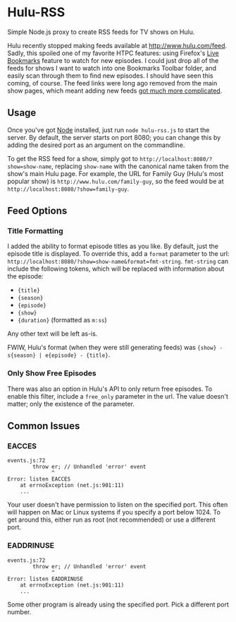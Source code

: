 Hulu-RSS
========

Simple Node.js proxy to create RSS feeds for TV shows on Hulu.

Hulu recently stopped making feeds available at http://www.hulu.com/feed.
Sadly, this spoiled one of my favorite HTPC features: using Firefox's [Live Bookmarks](http://kb.mozillazine.org/Live_Bookmarks_-_Firefox) feature to watch for new episodes.
I could just drop all of the feeds for shows I want to watch into one Bookmarks Toolbar folder, and easily scan through them to find new episodes.
I should have seen this coming, of course.
The feed links were long ago removed from the main show pages, which meant adding new feeds [got much more complicated](http://forum.serviio.org/viewtopic.php?f=20&t=4620&start=70#p51772).

Usage
-----

Once you've got [Node](http://nodejs.org/) installed, just run `node hulu-rss.js` to start the server.
By default, the server starts on port 8080; you can change this by adding the desired port as an argument on the commandline.

To get the RSS feed for a show, simply got to `http://localhost:8080/?show=show-name`, replacing `show-name` with the canonical name taken from the show's main Hulu page.
For example, the URL for Family Guy (Hulu's most popular show) is `http://www.hulu.com/family-guy`, so the feed would be at `http://localhost:8080/?show=family-guy`.

Feed Options
------------

### Title Formatting ###

I added the ability to format episode titles as you like.
By default, just the episode title is displayed.
To override this, add a `format` parameter to the url: `http://localhost:8080/?show=show-name&format=fmt-string`.
`fmt-string` can include the following tokens, which will be replaced with information about the episode:

* `{title}`
* `{season}`
* `{episode}`
* `{show}`
* `{duration}` (formatted as `m:ss`)

Any other text will be left as-is.

FWIW, Hulu's format (when they were still generating feeds) was `{show} - s{season} | e{episode} - {title}`.

### Only Show Free Episodes ###

There was also an option in Hulu's API to only return free episodes.
To enable this filter, include a `free_only` parameter in the url.
The value doesn't matter; only the existence of the parameter.

Common Issues
-------------
### EACCES
```
events.js:72
        throw er; // Unhandled 'error' event
              ^
Error: listen EACCES
    at errnoException (net.js:901:11)
    ...
```

Your user doesn't have permission to listen on the specified port.
This often will happen on Mac or Linux systems if you specify a port below 1024.
To get around this, either run as root (not recommended) or use a different port.

### EADDRINUSE
```
events.js:72
        throw er; // Unhandled 'error' event
              ^
Error: listen EADDRINUSE
    at errnoException (net.js:901:11)
    ...
```

Some other program is already using the specified port.
Pick a different port number.
